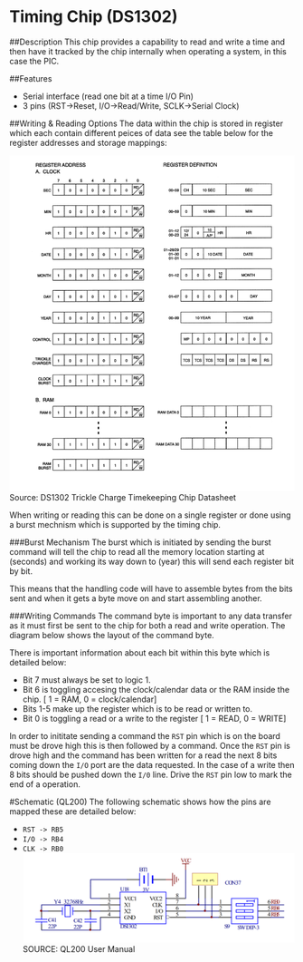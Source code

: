 # Timing Chip (DS1302)

##Description
This chip provides a capability to read and write a time and then have it tracked by the chip internally when operating a system, in this case the PIC.

##Features
* Serial interface (read one bit at a time I/O Pin)
* 3 pins (RST->Reset, I/O->Read/Write, SCLK->Serial Clock)

##Writing & Reading Options
The data within the chip is stored in register which each contain different peices of data see the table below for the register addresses and storage mappings:

![](images/timing-chip-register-layout.PNG)
Source: DS1302 Trickle Charge Timekeeping Chip Datasheet

When writing or reading this can be done on a single register or done using a burst mechnism which is supported by the timing chip.


###Burst Mechanism
The burst which is initiated by sending the burst command will tell the chip to read all the memory location starting at (seconds) and working its way down to (year) this will send each register bit by bit.

This means that the handling code will have to assemble bytes from the bits sent and when it gets a byte move on and start assembling another.

###Writing Commands
The command byte is important to any data transfer as it must first be sent to the chip for both a read and write operation. The diagram below shows the layout of the command byte.



There is important information about each bit within this byte which is detailed below:

* Bit 7 must always be set to logic 1.
* Bit 6 is toggling accesing the clock/calendar data or the RAM inside the chip. [ 1 = RAM, 0 = clock/calendar]
* Bits 1-5 make up the register which is to be read or written to.
* Bit 0 is toggling a read or a write to the register [ 1 = READ, 0 = WRITE]

In order to inititate sending a command the `RST` pin which is on the board must be drove high this is then followed by a command. Once the `RST` pin is drove high and the command has been written for a read the next 8 bits coming down the `I/O` port are the data requested. In the case of a write then 8 bits should be pushed down the `I/0` line. Drive the `RST` pin low to mark the end of a operation.

#Schematic (QL200)
The following schematic shows how the pins are mapped these are detailed below:
* `RST -> RB5`
* `I/O -> RB4`
* `CLK -> RB0`
![](images/timing-chip-ql200-schematic.PNG)
SOURCE: QL200 User Manual

